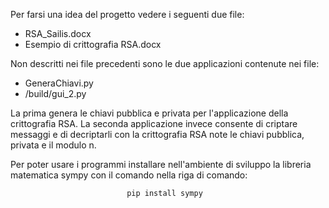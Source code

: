 Per farsi una idea del progetto vedere i seguenti due file:

- RSA_Sailis.docx
- Esempio di crittografia RSA.docx

Non descritti nei file precedenti sono le due applicazioni contenute nei file:
- GeneraChiavi.py 
- /build/gui_2.py

La prima genera le chiavi pubblica e privata per l'applicazione della crittografia RSA. 
La seconda applicazione invece consente di criptare messaggi e di decriptarli con la crittografia RSA note le chiavi pubblica, privata e il modulo n.

Per poter usare i programmi installare nell'ambiente di sviluppo la libreria matematica sympy con il comando nella riga di comando:

                              pip install sympy
